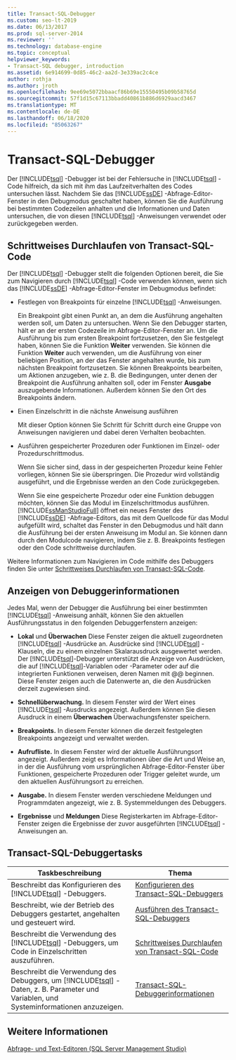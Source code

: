 ```yaml
---
title: Transact-SQL-Debugger
ms.custom: seo-lt-2019
ms.date: 06/13/2017
ms.prod: sql-server-2014
ms.reviewer: ''
ms.technology: database-engine
ms.topic: conceptual
helpviewer_keywords:
- Transact-SQL debugger, introduction
ms.assetid: 6e914699-0d85-46c2-aa2d-3e339ac2c4ce
author: rothja
ms.author: jroth
ms.openlocfilehash: 9ee69e5072bbaacf86b69e15550495b09b58765d
ms.sourcegitcommit: 57f1d15c67113bbadd40861b886d6929aacd3467
ms.translationtype: MT
ms.contentlocale: de-DE
ms.lasthandoff: 06/18/2020
ms.locfileid: "85063267"
---
```

# <a name="transact-sql-debugger"></a>Transact-SQL-Debugger
  Der [!INCLUDE[tsql](../../includes/tsql-md.md)] -Debugger ist bei der Fehlersuche in [!INCLUDE[tsql](../../includes/tsql-md.md)] -Code hilfreich, da sich mit ihm das Laufzeitverhalten des Codes untersuchen lässt. Nachdem Sie das [!INCLUDE[ssDE](../../includes/ssde-md.md)] -Abfrage-Editor-Fenster in den Debugmodus geschaltet haben, können Sie die Ausführung bei bestimmten Codezeilen anhalten und die Informationen und Daten untersuchen, die von diesen [!INCLUDE[tsql](../../includes/tsql-md.md)] -Anweisungen verwendet oder zurückgegeben werden.  
  
## <a name="stepping-through-transact-sql-code"></a>Schrittweises Durchlaufen von Transact-SQL-Code  
 Der [!INCLUDE[tsql](../../includes/tsql-md.md)] -Debugger stellt die folgenden Optionen bereit, die Sie zum Navigieren durch [!INCLUDE[tsql](../../includes/tsql-md.md)] -Code verwenden können, wenn sich das [!INCLUDE[ssDE](../../includes/ssde-md.md)] -Abfrage-Editor-Fenster im Debugmodus befindet:  
  
-   Festlegen von Breakpoints für einzelne [!INCLUDE[tsql](../../includes/tsql-md.md)] -Anweisungen.  
  
     Ein Breakpoint gibt einen Punkt an, an dem die Ausführung angehalten werden soll, um Daten zu untersuchen. Wenn Sie den Debugger starten, hält er an der ersten Codezeile im Abfrage-Editor-Fenster an. Um die Ausführung bis zum ersten Breakpoint fortzusetzen, den Sie festgelegt haben, können Sie die Funktion **Weiter** verwenden. Sie können die Funktion **Weiter** auch verwenden, um die Ausführung von einer beliebigen Position, an der das Fenster angehalten wurde, bis zum nächsten Breakpoint fortzusetzen. Sie können Breakpoints bearbeiten, um Aktionen anzugeben, wie z. B. die Bedingungen, unter denen der Breakpoint die Ausführung anhalten soll, oder im Fenster **Ausgabe** auszugebende Informationen. Außerdem können Sie den Ort des Breakpoints ändern.  
  
-   Einen Einzelschritt in die nächste Anweisung ausführen  
  
     Mit dieser Option können Sie Schritt für Schritt durch eine Gruppe von Anweisungen navigieren und dabei deren Verhalten beobachten.  
  
-   Ausführen gespeicherter Prozeduren oder Funktionen im Einzel- oder Prozedurschrittmodus.  
  
     Wenn Sie sicher sind, dass in der gespeicherten Prozedur keine Fehler vorliegen, können Sie sie überspringen. Die Prozedur wird vollständig ausgeführt, und die Ergebnisse werden an den Code zurückgegeben.  
  
     Wenn Sie eine gespeicherte Prozedur oder eine Funktion debuggen möchten, können Sie das Modul im Einzelschrittmodus ausführen. [!INCLUDE[ssManStudioFull](../../includes/ssmanstudiofull-md.md)] öffnet ein neues Fenster des [!INCLUDE[ssDE](../../includes/ssde-md.md)] -Abfrage-Editors, das mit dem Quellcode für das Modul aufgefüllt wird, schaltet das Fenster in den Debugmodus und hält dann die Ausführung bei der ersten Anweisung im Modul an. Sie können dann durch den Modulcode navigieren, indem Sie z. B. Breakpoints festlegen oder den Code schrittweise durchlaufen.  
  
 Weitere Informationen zum Navigieren im Code mithilfe des Debuggers finden Sie unter [Schrittweises Durchlaufen von Transact-SQL-Code](step-through-transact-sql-code.md).  
  
## <a name="viewing-debugger-information"></a>Anzeigen von Debuggerinformationen  
 Jedes Mal, wenn der Debugger die Ausführung bei einer bestimmten [!INCLUDE[tsql](../../includes/tsql-md.md)] -Anweisung anhält, können Sie den aktuellen Ausführungsstatus in den folgenden Debuggerfenstern anzeigen:  
  
-   **Lokal** und **Überwachen** Diese Fenster zeigen die aktuell zugeordneten [!INCLUDE[tsql](../../includes/tsql-md.md)] -Ausdrücke an. Ausdrücke sind [!INCLUDE[tsql](../../includes/tsql-md.md)] -Klauseln, die zu einem einzelnen Skalarausdruck ausgewertet werden. Der [!INCLUDE[tsql](../../includes/tsql-md.md)]-Debugger unterstützt die Anzeige von Ausdrücken, die auf [!INCLUDE[tsql](../../includes/tsql-md.md)]-Variablen oder -Parameter oder auf die integrierten Funktionen verweisen, deren Namen mit @@ beginnen. Diese Fenster zeigen auch die Datenwerte an, die den Ausdrücken derzeit zugewiesen sind.  
  
-   **Schnellüberwachung.** In diesem Fenster wird der Wert eines [!INCLUDE[tsql](../../includes/tsql-md.md)] -Ausdrucks angezeigt. Außerdem können Sie diesen Ausdruck in einem **Überwachen** Überwachungsfenster speichern.  
  
-   **Breakpoints.** In diesem Fenster können die derzeit festgelegten Breakpoints angezeigt und verwaltet werden.  
  
-   **Aufrufliste.** In diesem Fenster wird der aktuelle Ausführungsort angezeigt. Außerdem zeigt es Informationen über die Art und Weise an, in der die Ausführung vom ursprünglichen Abfrage-Editor-Fenster über Funktionen, gespeicherte Prozeduren oder Trigger geleitet wurde, um den aktuellen Ausführungsort zu erreichen.  
  
-   **Ausgabe.** In diesem Fenster werden verschiedene Meldungen und Programmdaten angezeigt, wie z. B. Systemmeldungen des Debuggers.  
  
-   **Ergebnisse** und **Meldungen** Diese Registerkarten im Abfrage-Editor-Fenster zeigen die Ergebnisse der zuvor ausgeführten [!INCLUDE[tsql](../../includes/tsql-md.md)] -Anweisungen an.  
  
## <a name="transact-sql-debugger-tasks"></a>Transact-SQL-Debuggertasks  
  
|Taskbeschreibung|Thema|  
|----------------------|-----------|  
|Beschreibt das Konfigurieren des [!INCLUDE[tsql](../../includes/tsql-md.md)] -Debuggers.|[Konfigurieren des Transact-SQL-Debuggers](configure-firewall-rules-before-running-the-tsql-debugger.md)|  
|Beschreibt, wie der Betrieb des Debuggers gestartet, angehalten und gesteuert wird.|[Ausführen des Transact-SQL-Debuggers](transact-sql-debugger.md)|  
|Beschreibt die Verwendung des [!INCLUDE[tsql](../../includes/tsql-md.md)] -Debuggers, um Code in Einzelschritten auszuführen.|[Schrittweises Durchlaufen von Transact-SQL-Code](step-through-transact-sql-code.md)|  
|Beschreibt die Verwendung des Debuggers, um [!INCLUDE[tsql](../../includes/tsql-md.md)] -Daten, z. B. Parameter und Variablen, und Systeminformationen anzuzeigen.|[Transact-SQL-Debuggerinformationen](transact-sql-debugger-information.md)|  
  
## <a name="see-also"></a>Weitere Informationen  
 [Abfrage- und Text-Editoren &#40;SQL Server Management Studio&#41;](../scripting/query-and-text-editors-sql-server-management-studio.md)  
  
  
